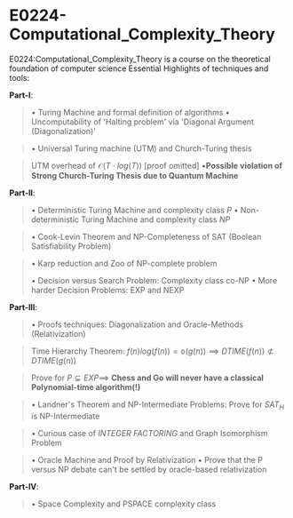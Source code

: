 # E0224-Computational_Complexity_Theory
E0224:Computational_Complexity_Theory is a course on the theoretical foundation of computer science
Essential Highlights of techniques and tools:

$\textbf{Part-I}:$
> $\bullet$ Turing Machine and formal definition of algorithms
> $\bullet$ Uncomputability of 'Halting problem' via 'Diagonal Argument (Diagonalization)'

> $\bullet$ Universal Turing machine (UTM) and Church-Turing thesis

> UTM overhead of $\mathcal{O}(T\cdot log(T))$ [proof omitted]
> $\bullet \textbf{Possible violation of Strong Church-Turing Thesis due to Quantum Machine}$ 

$\textbf{Part-II}:$
> $\bullet$ Deterministic Turing Machine and complexity class $P$
> $\bullet$ Non-deterministic Turing Machine and complexity class $NP$

> $\bullet$ Cook-Levin Theorem and NP-Completeness of SAT (Boolean Satisfiability Problem)
 
> $\bullet$ Karp reduction and Zoo of NP-complete problem
>
> $\bullet$ Decision versus Search Problem: Complexity class co-NP
> $\bullet$ More harder Decision Problems: EXP and NEXP

$\textbf{Part-III}:$
> $\bullet$ Proofs techniques: Diagonalization and Oracle-Methods (Relativization)

>  Time Hierarchy Theorem: $f(n)log(f(n))=\mathbb{o}(g(n)) \implies DTIME(f(n))\not\subset DTIME(g(n))$

>  Prove for $P \subsetneq EXP\implies$ $\textbf{Chess and Go will never have a classical Polynomial-time algorithm(!)}$

> $\bullet$ Landner's Theorem and NP-Intermediate Problems: Prove for $SAT_H$ is NP-Intermediate

> $\bullet$ Curious case of $INTEGER\ FACTORING$ and Graph Isomorphism Problem

> $\bullet$ Oracle Machine and Proof by Relativization
> $\bullet$ Prove that the P versus NP debate can't be settled by oracle-based relativization

$\textbf{Part-IV}:$ 
> $\bullet$ Space Complexity and PSPACE complexity class
